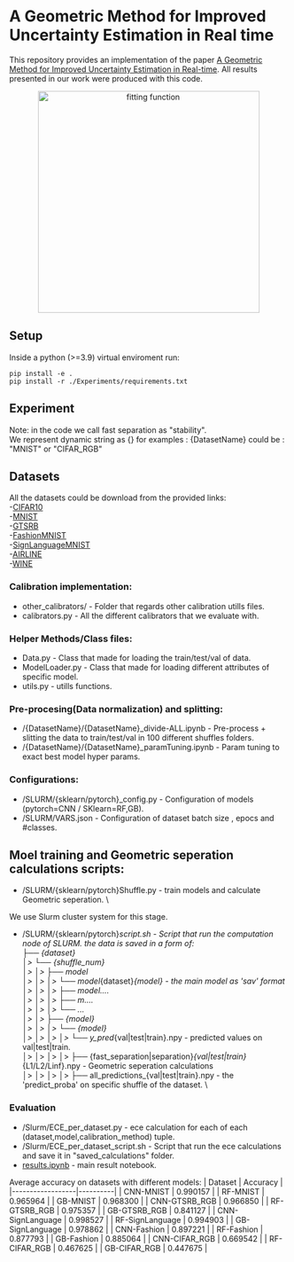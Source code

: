 # A Geometric Method for Improved Uncertainty Estimation in Real time

This repository provides an implementation of the paper [A Geometric Method for Improved Uncertainty Estimation in Real-time](https://arxiv.org/abs/2206.11562). 
All results presented in our work were produced with this code.

<p align="center">
  <img src="https://user-images.githubusercontent.com/40465916/202549252-94b749ee-47cd-4e28-b616-2482a22db720.jpg" alt="fitting function" width="400"/>
</p>

## Setup
Inside a python (>=3.9) virtual enviroment run:

    pip install -e .
    pip install -r ./Experiments/requirements.txt



## Experiment
Note: in the code we call fast separation as "stability". \
We represent dynamic string as {} for examples :
{DatasetName} could be : "MNIST" or "CIFAR_RGB" 

## Datasets
All the datasets could be download from the provided links:\
-[CIFAR10](https://www.cs.toronto.edu/~kriz/cifar-10-python.tar.gz) \
-[MNIST](http://yann.lecun.com/exdb/mnist/) \
-[GTSRB](https://www.kaggle.com/meowmeowmeowmeowmeow/gtsrb-german-traffic-sign) \
-[FashionMNIST](https://www.kaggle.com/zalando-research/fashionmnist) \
-[SignLanguageMNIST](https://www.kaggle.com/datamunge/sign-language-mnist) \
-[AIRLINE](https://www.kaggle.com/datasets/teejmahal20/airline-passenger-satisfaction/) \
-[WINE](https://archive.ics.uci.edu/ml/datasets/wine+quality) 

### Calibration implementation:
- other_calibrators/ - Folder that regards other calibration utills files.
- calibrators.py - All the different calibrators that we evaluate with.

### Helper Methods/Class files:
- Data.py - Class that made for loading the train/test/val of data.
- ModelLoader.py - Class that made for loading different attributes of specific model.
- utils.py - utills functions.

### Pre-procesing(Data normalization) and splitting:
- /{DatasetName}/{DatasetName}_divide-ALL.ipynb - Pre-process + slitting the data to train/test/val in 100 different shuffles folders. 
- /{DatasetName}/{DatasetName}_paramTuning.ipynb - Param tuning to exact best model hyper params.

### Configurations:
- /SLURM/{sklearn/pytorch}_config.py - Configuration of models (pytorch=CNN / SKlearn=RF,GB).
- /SLURM/VARS.json - Configuration of dataset batch size , epocs and #classes. 

## Moel training and Geometric seperation calculations scripts:
- /SLURM/{sklearn/pytorch}Shuffle.py - train models and calculate Geometric seperation. \



We use Slurm cluster system for this stage.
- /SLURM/{sklearn/pytorch}_script.sh - Script that run the computation node of SLURM.
the data is saved in a form of: \
├── {dataset}  \
│>      └── {shuffle_num} \
│>      │>      ├── model  \
│>      │>      │>       └── model_{dataset}_{model} - the main model as 'sav' format \
│>      │>      │>       ├── model.... \
│>      │>      │>       ├── m....  \
│>      │>      │>       └── ... \
│>      │>      ├── {model} \
│>      │>      │>   └── {model} \
│>      │>      │>       │>   └── y_pred_{val|test|train}.npy - predicted values on val|test|train. \
│>      │>      │>       │>   ├── {fast_separation|separation}_{val|test|train}_{L1/L2/Linf}.npy - Geometric seperation calculations \
│>      │>      │>       │>   ├── all_predictions_{val|test|train}.npy - the 'predict_proba' on specific shuffle of the dataset. \



### Evaluation
- /Slurm/ECE_per_dataset.py - ece calculation for each of each (dataset,model,calibration_method) tuple.
- /Slurm/ECE_per_dataset_script.sh - Script that run the ece calculations and save it in "saved_calculations" folder.
- [results.ipynb](https://github.com/NoSleepDeveloper/Geometric-Calibrator/blob/main/results.ipynb) - main result notebook.

Average accuracy on datasets with different models:
| Dataset          | Accuracy |
|------------------|----------|
| CNN-MNIST        | 0.990157 |
| RF-MNIST         | 0.965964 |
| GB-MNIST         | 0.968300 |
| CNN-GTSRB_RGB    | 0.966850 |
| RF-GTSRB_RGB     | 0.975357 |
| GB-GTSRB_RGB     | 0.841127 |
| CNN-SignLanguage | 0.998527 |
| RF-SignLanguage  | 0.994903 |
| GB-SignLanguage  | 0.978862 |
| CNN-Fashion      | 0.897221 |
| RF-Fashion       | 0.877793 |
| GB-Fashion       | 0.885064 |
| CNN-CIFAR_RGB    | 0.669542 |
| RF-CIFAR_RGB     | 0.467625 |
| GB-CIFAR_RGB     | 0.447675 |


<!-- 
Expected calibration error Table :
|     Dataset    	| Model 	| Fast Separation 	|   Separation  	|         SKlearn        	|           SBC          	|           HB           	|
|:--------------:	|:-----:	|:---------------:	|:-------------:	|:----------------------:	|:----------------------:	|:----------------------:	|
|       MNIST    	| CNN   	| 0.0029±0.0008   	| 0.0031±0.0007 	| 0.0032±0.0004 (9.38%)  	| 0.0190±0.0018 (84.74%) 	| 0.0046±0.0005 (36.96%) 	|
|      MNIST     	| RF    	| 0.0044±0.0005   	| 0.0045±0.0006 	| 0.0098±0.0012 (55.1%)  	| 0.0331±0.0017 (86.71%) 	| 0.0080±0.0009 (45%)    	|
|      MNIST     	| GB    	| 0.0040±0.0007   	| 0.0040±0.0008 	| 0.0176±0.0014 (77.27%) 	| 0.0384±0.0025 (89.58%) 	| 0.0074±0.0012 (45.95%) 	|
|     GTSRB_RGB  	| CNN   	| 0.0014±0.0005   	| 0.0015±0.0003 	| 0.0018±0.0004 (22.22%) 	| 0.1955±0.0072 (99.28%) 	| 0.0021±0.0005 (33.33%) 	|
|    GTSRB_RGB   	| RF    	| 0.0042±0.0005   	| 0.0042±0.0007 	| 0.0262±0.0014 (83.97%) 	| 0.0788±0.0047 (94.67%) 	| 0.0065±0.0013 (35.38%) 	|
|    GTSRB_RGB   	| GB    	| 0.0071±0.0010   	| 0.0075±0.0013 	| 0.1002±0.0029 (92.91%) 	| 0.1733±0.0045 (95.9%)  	| 0.0175±0.0013 (59.43%) 	|
|   SignLanguage 	| CNN   	| 0.0001±0.0001   	| 0.0001±0.0001 	| 0.0004±0.0002 (75%)    	| 0.1287±0.0151 (99.92%) 	| 0.0008±0.0004 (87.5%)  	|
|   SignLanguage 	| RF    	| 0.0008±0.0002   	| 0.0009±0.0003 	| 0.0049±0.0006 (83.67%) 	| 0.0728±0.0079 (98.9%)  	| 0.0026±0.0008 (69.23%) 	|
|   SignLanguage 	| GB    	| 0.0008±0.0003   	| 0.0008±0.0002 	| 0.0406±0.0018 (98.03%) 	| 0.2564±0.0207 (99.69%) 	| 0.0065±0.0009 (87.69%) 	|
|      Fashion   	| CNN   	| 0.0090±0.0007   	| 0.0087±0.0010 	| 0.0091±0.0013 (1.1%)   	| 0.0266±0.0021 (66.17%) 	| 0.0141±0.0018 (36.17%) 	|
|      Fashion   	| RF    	| 0.0091±0.0014   	| 0.0101±0.0016 	| 0.0111±0.0011 (18.02%) 	| 0.0506±0.0022 (82.02%) 	| 0.0170±0.0019 (46.47%) 	|
|      Fashion   	| GB    	| 0.0092±0.0014   	| 0.0093±0.0006 	| 0.0384±0.0019 (76.04%) 	| 0.0667±0.0027 (86.21%) 	| 0.0160±0.0021 (42.5%)  	|
|     CIFAR_RGB  	| CNN   	| 0.0110±0.0026   	| 0.0102±0.0020 	| 0.0155±0.0028 (29.03%) 	| 0.0559±0.0017 (80.32%) 	| 0.0188±0.0021 (41.49%) 	|
|     CIFAR_RGB  	| RF    	| 0.0142±0.0020   	| 0.0153±0.0017 	| 0.0342±0.0025 (58.48%) 	| 0.1437±0.0020 (90.12%) 	| 0.0370±0.0029 (61.62%) 	|
|     CIFAR_RGB  	| GB    	| 0.0155±0.0023   	| 0.0153±0.0016 	| 0.0769±0.0020 (79.84%) 	| 0.2036±0.0028 (92.39%) 	| 0.0404±0.0015 (61.63%) 	| -->

